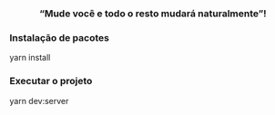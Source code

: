 <h3 align="center">
   “Mude você e todo o resto mudará naturalmente”!
</h3>

### Instalação de pacotes
yarn install

### Executar o projeto
yarn dev:server
